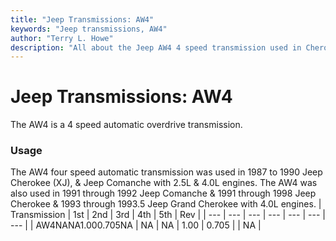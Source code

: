 ```yaml
---
title: "Jeep Transmissions: AW4"
keywords: "Jeep transmissions, AW4"
author: "Terry L. Howe"
description: "All about the Jeep AW4 4 speed transmission used in Cherokees, Comanches, and Grand Cherokees."
---
```


# Jeep Transmissions: AW4
The AW4 is a 4 speed automatic overdrive transmission.
### Usage
The
AW4 four speed automatic transmission was used in 1987 to 1990
Jeep Cherokee (XJ), & Jeep Comanche with 2.5L & 4.0L engines.
The AW4 was also used in 1991 through 1992 Jeep Comanche  & 1991 through
1998 Jeep Cherokee & 1993 through 1993.5 Jeep Grand Cherokee
with 4.0L engines.
| Transmission | 1st | 2nd | 3rd | 4th | 5th | Rev |
| --- | --- | --- | --- | --- | --- | --- |
| AW4NANA1.000.705NA | NA | NA | 1.00 | 0.705 |  | NA |
